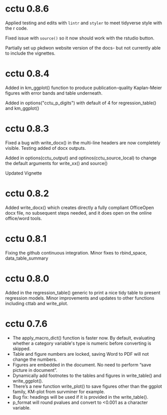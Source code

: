 # cctu 0.8.6

Applied testing and edits with `lintr` and `styler` to meet tidyverse style with the r code.  

Fixed issue with `source()` so it now should work with the rstudio button. 

Partially set up pkdwon website version of the docs- but not currently able to include the vignettes.

# cctu 0.8.4

Added in km_ggplot() function to produce publication-quality Kaplan-Meier figures with error bands and table underneath.

Added in options("cctu_p_digits") with default of 4 for regression_table()  and km_ggplot()

# cctu 0.8.3

Fixed a bug with write_docx() in the multi-line headers are now completely visible. Testing added of docx outputs.

Added in options(cctu_output) and optinos(cctu_source_local) to change the default arguments for write_xx() and source()

Updated Vignette


# cctu 0.8.2

Added write_docx() which creates directly a fully compliant OfficeOpen docx file,
no subsequent steps needed, and it does open on the online office/word tools.


# cctu 0.8.1 

Fixing the github continuous integration. Minor fixes to rbind_space, data_table_summary


# cctu 0.8.0

Added in the regression_table() generic to print a nice tidy table
to present regression models. Minor improvements and updates to other functions including cttab and write_plot.



# cctu 0.7.6

-	The apply_macro_dict() function is faster now. By default, evaluating whether a category variable's type is numeric before converting is skipped.
-	Table and figure numbers are locked, saving Word to PDF will not change the numbers.
-	Figures are embedded in the document. No need to perform “save picture in document”.
-	Dynamically add footnotes to the tables and figures in write_table() and write_ggplot().
-	There’s a new function write_plot() to save figures other than the ggplot family, KM-plot from survminer for example. 
-	Bug fix: headings will be used if it is provided in the write_table().
- p_format will round pvalues and convert to <0.001 as a character variable.

